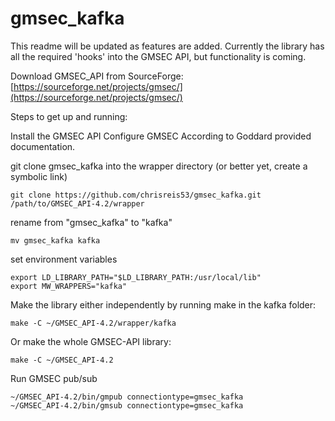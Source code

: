 # gmsec_kafka

This readme will be updated as features are added.
Currently the library has all the required 'hooks' into the GMSEC API, but functionality is coming.

Download GMSEC_API from SourceForge: [https://sourceforge.net/projects/gmsec/](https://sourceforge.net/projects/gmsec/)

Steps to get up and running:

Install the GMSEC API
Configure GMSEC According to Goddard provided documentation.

git clone gmsec_kafka into the wrapper directory (or better yet, create a symbolic link)
```
git clone https://github.com/chrisreis53/gmsec_kafka.git /path/to/GMSEC_API-4.2/wrapper
```

rename from "gmsec_kafka" to "kafka"
```
mv gmsec_kafka kafka
```

set environment variables
```
export LD_LIBRARY_PATH="$LD_LIBRARY_PATH:/usr/local/lib"
export MW_WRAPPERS="kafka"
```

Make the library either independently by running make in the kafka folder:
```
make -C ~/GMSEC_API-4.2/wrapper/kafka
```

Or make the whole GMSEC-API library:
```
make -C ~/GMSEC_API-4.2
```

Run GMSEC pub/sub
```
~/GMSEC_API-4.2/bin/gmpub connectiontype=gmsec_kafka
~/GMSEC_API-4.2/bin/gmsub connectiontype=gmsec_kafka
```
